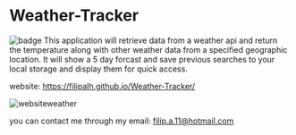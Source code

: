 # Weather-Tracker
![badge](https://img.shields.io/badge/license-MIT-green)
This application will retrieve data from a weather api and return the temperature along with other weather data from a specified geographic location. It will show a 5 day forcast and save previous searches to your local storage and display them for quick access.

website: https://filipalh.github.io/Weather-Tracker/

![websiteweather](https://user-images.githubusercontent.com/89649055/135700449-19bef6e5-25e3-4e6c-85d5-5af8a473ffbb.png)

you can contact me through my email: filip.a.11@hotmail.com
